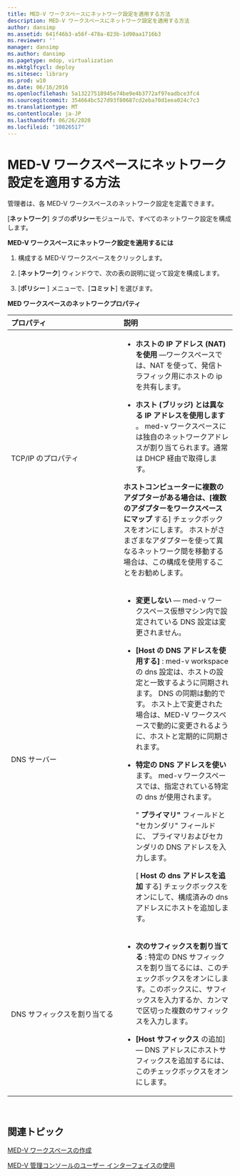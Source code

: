 ```yaml
---
title: MED-V ワークスペースにネットワーク設定を適用する方法
description: MED-V ワークスペースにネットワーク設定を適用する方法
author: dansimp
ms.assetid: 641f46b3-a56f-478a-823b-1d90aa1716b3
ms.reviewer: ''
manager: dansimp
ms.author: dansimp
ms.pagetype: mdop, virtualization
ms.mktglfcycl: deploy
ms.sitesec: library
ms.prod: w10
ms.date: 06/16/2016
ms.openlocfilehash: 5a13227518945e74be9e4b3772af97eadbce3fc4
ms.sourcegitcommit: 354664bc527d93f80687cd2eba70d1eea024c7c3
ms.translationtype: MT
ms.contentlocale: ja-JP
ms.lasthandoff: 06/26/2020
ms.locfileid: "10826517"
---
```

# MED-V ワークスペースにネットワーク設定を適用する方法


管理者は、各 MED-V ワークスペースのネットワーク設定を定義できます。

[**ネットワーク**] タブの**ポリシー**モジュールで、すべてのネットワーク設定を構成します。

**MED-V ワークスペースにネットワーク設定を適用するには**

1.  構成する MED-V ワークスペースをクリックします。

2.  [**ネットワーク**] ウィンドウで、次の表の説明に従って設定を構成します。

3.  [**ポリシー** ] メニューで、[**コミット**] を選びます。

**MED ワークスペースのネットワークプロパティ**

<table>
<colgroup>
<col width="50%" />
<col width="50%" />
</colgroup>
<thead>
<tr class="header">
<th align="left">プロパティ</th>
<th align="left">説明</th>
</tr>
</thead>
<tbody>
<tr class="odd">
<td align="left"><p>TCP/IP のプロパティ</p></td>
<td align="left"><ul>
<li><p><strong>ホストの IP アドレス (NAT) を使用 </strong> —ワークスペースでは、NAT を使って、発信トラフィック用にホストの ip を共有します。</p></li>
<li><p><strong>ホスト (ブリッジ) とは異なる IP アドレスを使用します </strong> 。 med-v ワークスペースには独自のネットワークアドレスが割り当てられます。通常は DHCP 経由で取得します。</p></li>
</ul>
<p><strong>ホストコンピューターに複数のアダプターがある場合は、[複数のアダプターをワークスペースにマップ </strong> する] チェックボックスをオンにします。 ホストがさまざまなアダプターを使って異なるネットワーク間を移動する場合は、この構成を使用することをお勧めします。</p></td>
</tr>
<tr class="even">
<td align="left"><p>DNS サーバー</p></td>
<td align="left"><ul>
<li><p><strong>変更しない </strong> — med-v ワークスペース仮想マシン内で設定されている DNS 設定は変更されません。</p></li>
<li><p><strong>[Host の DNS アドレスを使用する] </strong> : med-v workspace の dns 設定は、ホストの設定と一致するように同期されます。 DNS の同期は動的です。 ホスト上で変更された場合は、MED-V ワークスペースで動的に変更されるように、ホストと定期的に同期されます。</p></li>
<li><p><strong>特定の DNS アドレスを使い </strong> ます。 med-v ワークスペースでは、指定されている特定の dns が使用されます。</p>
<p>" <strong> プライマリ" </strong> フィールドと "セカンダリ" フィールドに、 <strong> </strong> プライマリおよびセカンダリの DNS アドレスを入力します。</p>
<p>[ <strong> Host の dns アドレスを追加 </strong> する] チェックボックスをオンにして、構成済みの dns アドレスにホストを追加します。</p></li>
</ul></td>
</tr>
<tr class="odd">
<td align="left"><p>DNS サフィックスを割り当てる</p></td>
<td align="left"><ul>
<li><p><strong>次のサフィックスを割り当てる </strong> : 特定の DNS サフィックスを割り当てるには、このチェックボックスをオンにします。このボックスに、サフィックスを入力するか、カンマで区切った複数のサフィックスを入力します。</p></li>
<li><p><strong>[Host サフィックス </strong> の追加] — DNS アドレスにホストサフィックスを追加するには、このチェックボックスをオンにします。</p></li>
</ul></td>
</tr>
</tbody>
</table>

 

## 関連トピック


[MED-V ワークスペースの作成](creating-a-med-v-workspacemedv-10-sp1.md)

[MED-V 管理コンソールのユーザー インターフェイスの使用](using-the-med-v-management-console-user-interface.md)

 

 





